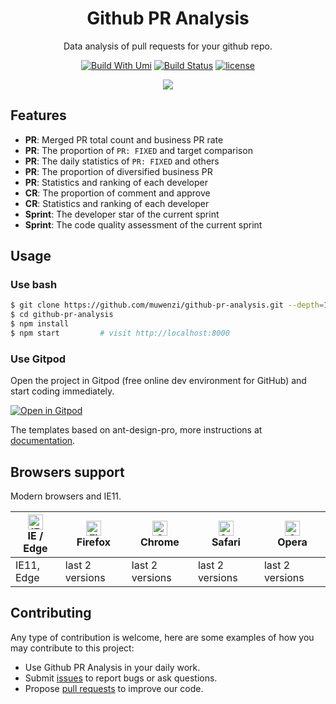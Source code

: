 <h1 align="center">Github PR Analysis</h1>

<div align="center">

Data analysis of pull requests for your github repo.

[![Build With Umi](https://img.shields.io/badge/build%20with-umi-028fe4.svg?style=flat-square)](http://umijs.org/)
[![Build Status](https://img.shields.io/travis/muwenzi/github-pr-analysis/master.svg?style=flat-square)](https://travis-ci.org/muwenzi/github-pr-analysis)
[![license](https://img.shields.io/github/license/muwenzi/github-pr-analysis.svg?style=flat-square)](https://github.com/muwenzi/github-pr-analysis/blob/master/LICENSE)

![](https://user-images.githubusercontent.com/12554487/54095840-27bfda80-43e4-11e9-827d-c80cdea5ca54.jpg)

</div>

## Features

- **PR**: Merged PR total count and business PR rate
- **PR**: The proportion of `PR: FIXED` and target comparison
- **PR**: The daily statistics of `PR: FIXED` and others
- **PR**: The proportion of diversified business PR
- **PR**: Statistics and ranking of each developer
- **CR**: The proportion of comment and approve
- **CR**: Statistics and ranking of each developer
- **Sprint**: The developer star of the current sprint
- **Sprint**: The code quality assessment of the current sprint

## Usage

### Use bash

```bash
$ git clone https://github.com/muwenzi/github-pr-analysis.git --depth=1
$ cd github-pr-analysis
$ npm install
$ npm start         # visit http://localhost:8000
```

### Use Gitpod

Open the project in Gitpod (free online dev environment for GitHub) and start coding immediately.

[![Open in Gitpod](https://gitpod.io/button/open-in-gitpod.svg)](https://gitpod.io/#https://github.com/muwenzi/github-pr-analysis)

The templates based on ant-design-pro, more instructions at [documentation](https://github.com/ant-design/ant-design-pro).

## Browsers support

Modern browsers and IE11.

| [<img src="https://raw.githubusercontent.com/alrra/browser-logos/master/src/edge/edge_48x48.png" alt="IE / Edge" width="24px" height="24px" />](http://godban.github.io/browsers-support-badges/)</br>IE / Edge | [<img src="https://raw.githubusercontent.com/alrra/browser-logos/master/src/firefox/firefox_48x48.png" alt="Firefox" width="24px" height="24px" />](http://godban.github.io/browsers-support-badges/)</br>Firefox | [<img src="https://raw.githubusercontent.com/alrra/browser-logos/master/src/chrome/chrome_48x48.png" alt="Chrome" width="24px" height="24px" />](http://godban.github.io/browsers-support-badges/)</br>Chrome | [<img src="https://raw.githubusercontent.com/alrra/browser-logos/master/src/safari/safari_48x48.png" alt="Safari" width="24px" height="24px" />](http://godban.github.io/browsers-support-badges/)</br>Safari | [<img src="https://raw.githubusercontent.com/alrra/browser-logos/master/src/opera/opera_48x48.png" alt="Opera" width="24px" height="24px" />](http://godban.github.io/browsers-support-badges/)</br>Opera |
| --------- | --------- | --------- | --------- | --------- |
| IE11, Edge| last 2 versions| last 2 versions| last 2 versions| last 2 versions

## Contributing

Any type of contribution is welcome, here are some examples of how you may contribute to this project:

- Use Github PR Analysis in your daily work.
- Submit [issues](http://github.com/muwenzi/github-pr-analysis/issues) to report bugs or ask questions.
- Propose [pull requests](http://github.com/muwenzi/github-pr-analysis/pulls) to improve our code.
